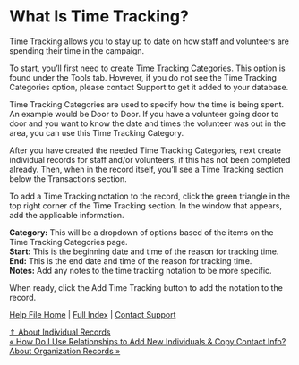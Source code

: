 What Is Time Tracking?
==========

Time Tracking allows you to stay up to date on how staff and volunteers are spending their time in the campaign. 

To start, you’ll first need to create [Time Tracking Categories](https://ispolitical.com/What-Are-Time-Tracking-Categories/). This option is found under the Tools tab. However, if you do not see the Time Tracking Categories option, please contact Support to get it added to your database. 

Time Tracking Categories are used to specify how the time is being spent. An example would be Door to Door. If you have a volunteer going door to door and you want to know the date and times the volunteer was out in the area, you can use this Time Tracking Category.

After you have created the needed Time Tracking Categories, next create individual records for staff and/or volunteers, if this has not been completed already. Then, when in the record itself, you’ll see a Time Tracking section below the Transactions section.

To add a Time Tracking notation to the record, click the green triangle in the top right corner of the Time Tracking section. In the window that appears, add the applicable information.

**Category:** This will be a dropdown of options based of the items on the Time Tracking Categories page.  
**Start:** This is the beginning date and time of the reason for tracking time.  
**End:** This is the end date and time of the reason for tracking time.  
**Notes:** Add any notes to the time tracking notation to be more specific.

When ready, click the Add Time Tracking button to add the notation to the record.

[Help File Home](/help/) | [Full Index](/Help-File-Directory/) | [Contact Support](mailto:support@ISPolitical.com)

[⇑ About Individual Records](/About-Individual-Records)  
[« How Do I Use Relationships to Add New Individuals & Copy Contact Info?](/Using-Relationships-to-Add-New-Individual-Copy-Contact-Info)  
[About Organization Records »](/About-Organization-Records)